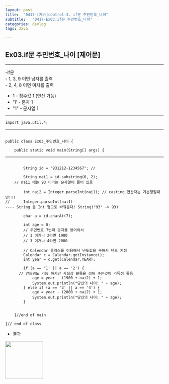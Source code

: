 ```yaml
---
layout: post
title:  "0417-[자바]control-3. if문 주민번호_나이"
subtitle:   "0417-Ex03.if문 주민번호_나이"
categories: devlog
tags: Java

---
```

## Ex03.if문 주민번호_나이 [제어문]
---
<p>
-if문<br>
  - 1, 3, 9 이면 남자를 출력 <br>
  - 2, 4, 8 이면 여자를 출력 <br>

  - 1 - 정수값 1 (연산 가능)
  - '1' - 문자 1
  - "1" - 문자열 1


</p>

---
~~~
import java.util.*;
~~~

---

~~~

public class Ex03_주민번호_나이 {

	public static void main(String[] args) {

~~~

---

~~~

		String id = "931212-1234567"; //

		String nai1 = id.substring(0, 2);
    // nai1 에는 93 이라는 문자열이 들어 있음

		int nai2 = Integer.parseInt(nai1); // casting 연산자는 기본형일때만!!!
//		Integer.parseInt(nai1)
---- String 을 Int 형으로 바꿔준다! String("93" -> 93)

		char a = id.charAt(7);

		int age = 0;
		// 주민번호 7번째 문자를 얻어와서
		// 1 이거나 2라면 1900
		// 3 이거나 4라면 2000

		// Calendar 클래스를 이용해서 년도값을 구해서 년도 지정
		Calendar c = Calendar.getInstance();
		int year = c.get(Calendar.YEAR);

		if (a == '1' || a == '2') {
      // 안씌워도 가능 하지만 사실상 블록을 씌워 주는것이 가독성 좋음
			age = year - (1900 + nai2) + 1;
			System.out.println("당신의 나이: " + age);
		} else if (a == '3' || a == '4') {
			age = year - (2000 + nai2) + 1;
			System.out.println("당신의 나이: " + age);
		}


	}//end of main

}// end of class

~~~

- 결과

<img style="float: left;" src="https://user-images.githubusercontent.com/49095304/58370424-61af7000-7f41-11e9-8bf0-a0626d1a8f3d.JPG" width="120">
